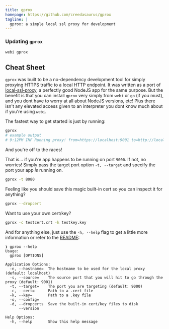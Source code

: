 ```yaml
---
title: gprox
homepage: https://github.com/creedasaurus/gprox
tagline: |
  gprox: a simple local ssl proxy for development
---
```


### Updating `gprox`

`webi gprox`

## Cheat Sheet

`gprox` was built to be a no-dependency development tool for simply proxying
HTTPS traffic to a local HTTP endpoint. It was written as a port of
[local-ssl-proxy](https://github.com/cameronhunter/local-ssl-proxy), a perfectly
good NodeJS app for the same purpose. But the benefit is that you can install
`gprox` very simply from `webi` or `go` (if you must), and you dont have to
worry at all about NodeJS versions, etc! Plus there isn't any elevated access
given to an interpreter you dont know much about if you're using `webi`.

The fastest way to get started is just by running:

```sh
gprox
# example output
# 9:12PM INF Running proxy! from=https://localhost:9001 to=http://localhost:9000
```

And you're off to the races!

That is... if you're app happens to be running on port `9000`. If not, no
worries! Simply pass the target port option `-t, --target` and specify the port
your app _is_ running on.

```sh
gprox -t 8080
```

Feeling like you should save this magic built-in cert so you can inspect it for
anything?

```sh
gprox --dropcert
```

Want to use your own cert/key?

```sh
gprox -c testcert.crt -k testkey.key
```

And for anything else, just use the `-h, --help` flag to get a little more
information or refer to the
[README](https://github.com/creedasaurus/gprox/blob/main/README.md):

```
❯ gprox --help
Usage:
  gprox [OPTIONS]

Application Options:
  -n, --hostname=  The hostname to be used for the local proxy (default: localhost)
  -s, --source=    The source port that you will hit to go through the proxy (default: 9001)
  -t, --target=    The port you are targeting (default: 9000)
  -c, --cert=      Path to a .cert file
  -k, --key=       Path to a .key file
  -o, --config=
  -d, --dropcerts  Save the built-in cert/key files to disk
      --version

Help Options:
  -h, --help       Show this help message
```
